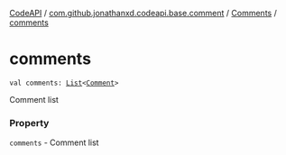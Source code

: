 [CodeAPI](../../index.md) / [com.github.jonathanxd.codeapi.base.comment](../index.md) / [Comments](index.md) / [comments](.)

# comments

`val comments: `[`List`](https://kotlinlang.org/api/latest/jvm/stdlib/kotlin.collections/-list/index.html)`<`[`Comment`](../-comment/index.md)`>`

Comment list

### Property

`comments` - Comment list